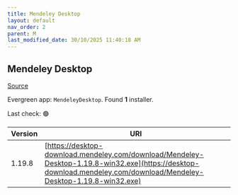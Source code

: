 ```yaml
---
title: Mendeley Desktop
layout: default
nav_order: 2
parent: M
last_modified_date: 30/10/2025 11:40:18 AM
---
```


## Mendeley Desktop

[Source](https://www.mendeley.com/)

Evergreen app: `MendeleyDesktop`. Found **1** installer.

Last check: 🟢

| Version | URI                                                                                                                                                                  |
| ------- | -------------------------------------------------------------------------------------------------------------------------------------------------------------------- |
| 1.19.8  | [https://desktop-download.mendeley.com/download/Mendeley-Desktop-1.19.8-win32.exe](https://desktop-download.mendeley.com/download/Mendeley-Desktop-1.19.8-win32.exe) |

